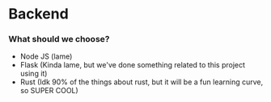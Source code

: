# Backend

### What should we choose?
- Node JS (lame)
- Flask (Kinda lame, but we've done something related to this project using it)
- Rust (Idk 90% of the things about rust, but it will be a fun learning curve, so SUPER COOL)